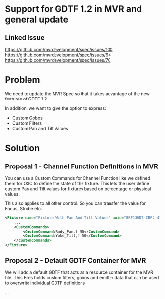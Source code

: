 # Support for GDTF 1.2 in MVR and general update

## Linked Issue

https://github.com/mvrdevelopment/spec/issues/100
https://github.com/mvrdevelopment/spec/issues/94
https://github.com/mvrdevelopment/spec/issues/70

# Problem

We need to update the MVR Spec so that it takes advantage of the new features of GDTF 1.2.

In addition, we want to give the option to express:
- Custom Gobos
- Custom Filters
- Custom Pan and Tilt Values


# Solution


## Proposal 1 - Channel Function Definitions in MVR

You can use a Custom Commands for Channel Function like we defined them for OSC to define the state of the fixture. 
This lets the user define custom Pan and Tilt values for fixtures based on percentage or physical values.

This also applies to all other control. So you can transfer the value for Focus, Strobe etc.

```xml
<Fixture name="Fixture With Pan And Tilt Values" uuid="8BF13DD7-CBF4-415B-99E4-625FE4D2DAF6">
    ...
    <CustomCommands>
        <CustomCommand>Body_Pan,f 50</CustomCommand>
        <CustomCommand>Yoke_Tilt,f 50</CustomCommand>
    </CustomCommands>
</Fixture>
```

## Proposal 2 - Default GDTF Container for MVR

We will add a default GDTF that acts as a resource container for the MVR file. 
This Files holds custom filters, gobos and emitter data that can be used to overwrite individual GDTF definitions


<Fixture name="Fixture With Pan And Tilt Values" uuid="8BF13DD7-CBF4-415B-99E4-625FE4D2DAF6">
   ...
</Fixture>